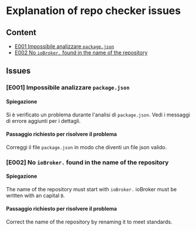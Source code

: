 # Explanation of repo checker issues
## Content
- [E001 Impossibile analizzare `package.json`](#e001-impossibile-analizzare-packagejson)
- [E002 No `ioBroker.` found in the name of the repository](#e002-no-iobroker-found-in-the-name-of-the-repository)

## Issues
### [E001] Impossibile analizzare `package.json`
#### Spiegazione
Si è verificato un problema durante l'analisi di `package.json`. Vedi i messaggi di errore aggiunti per i dettagli.
#### Passaggio richiesto per risolvere il problema
Correggi il file `package.json` in modo che diventi un file json valido.

### [E002] No `ioBroker.` found in the name of the repository
#### Spiegazione
The name of the repository must start with `ioBroker.` ioBroker must be written with an capital `B`.
#### Passaggio richiesto per risolvere il problema
Correct the name of the repository by renaming it to meet standards.

